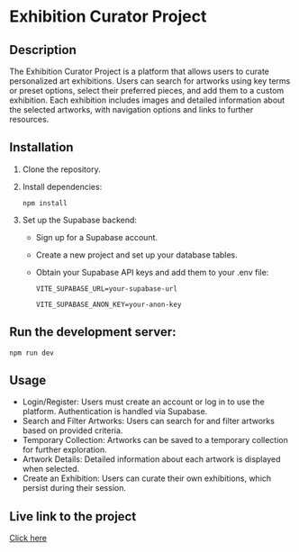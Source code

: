 # Exhibition Curator Project

## Description

The Exhibition Curator Project is a platform that allows users to curate personalized art exhibitions. Users can search for artworks using key terms or preset options, select their preferred pieces, and add them to a custom exhibition. Each exhibition includes images and detailed information about the selected artworks, with navigation options and links to further resources.

## Installation

1. Clone the repository.
2. Install dependencies:

   ```
   npm install
   ```

3. Set up the Supabase backend:

   - Sign up for a Supabase account.
   - Create a new project and set up your database tables.
   - Obtain your Supabase API keys and add them to your .env file:

     ```
     VITE_SUPABASE_URL=your-supabase-url
     ```

     ```
     VITE_SUPABASE_ANON_KEY=your-anon-key
     ```

## Run the development server:

```
npm run dev
```

## Usage

- Login/Register: Users must create an account or log in to use the platform. Authentication is handled via Supabase.
- Search and Filter Artworks: Users can search for and filter artworks based on provided criteria.
- Temporary Collection: Artworks can be saved to a temporary collection for further exploration.
- Artwork Details: Detailed information about each artwork is displayed when selected.
- Create an Exhibition: Users can curate their own exhibitions, which persist during their session.

## Live link to the project

[Click here](https://exhibition-nc.netlify.app/)
